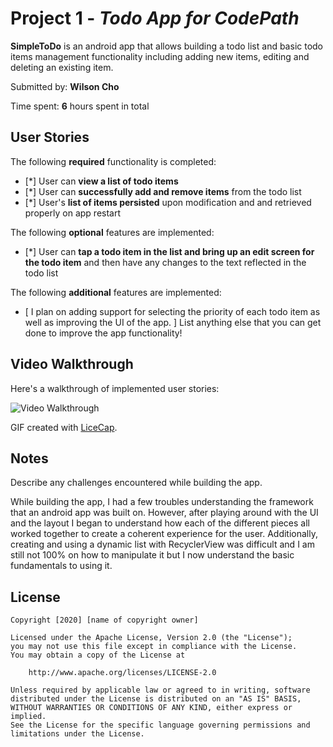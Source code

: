 # Project 1 - *Todo App for CodePath*

**SimpleToDo** is an android app that allows building a todo list and basic todo items management functionality including adding new items, editing and deleting an existing item.

Submitted by: **Wilson Cho**

Time spent: **6** hours spent in total

## User Stories

The following **required** functionality is completed:

* [*] User can **view a list of todo items**
* [*] User can **successfully add and remove items** from the todo list
* [*] User's **list of items persisted** upon modification and and retrieved properly on app restart

The following **optional** features are implemented:

* [*] User can **tap a todo item in the list and bring up an edit screen for the todo item** and then have any changes to the text reflected in the todo list

The following **additional** features are implemented:

* [ 
I plan on adding support for selecting the priority of each todo item as well as improving the UI of the app.
] List anything else that you can get done to improve the app functionality!

## Video Walkthrough

Here's a walkthrough of implemented user stories:

<img src='https://imgur.com/a/iAKXrW5.gif' title='Video Walkthrough' width='' alt='Video Walkthrough' />

GIF created with [LiceCap](http://www.cockos.com/licecap/).

## Notes

Describe any challenges encountered while building the app.

While building the app, I had a few troubles understanding the framework that an android app was built on. However, after playing around with the UI and the layout I began to
understand how each of the different pieces all worked together to create a coherent experience for the user. Additionally, creating and using a dynamic list with RecyclerView 
was difficult and I am still not 100% on how to manipulate it but I now understand the basic fundamentals to using it. 

## License

    Copyright [2020] [name of copyright owner]

    Licensed under the Apache License, Version 2.0 (the "License");
    you may not use this file except in compliance with the License.
    You may obtain a copy of the License at

        http://www.apache.org/licenses/LICENSE-2.0

    Unless required by applicable law or agreed to in writing, software
    distributed under the License is distributed on an "AS IS" BASIS,
    WITHOUT WARRANTIES OR CONDITIONS OF ANY KIND, either express or implied.
    See the License for the specific language governing permissions and
    limitations under the License.
